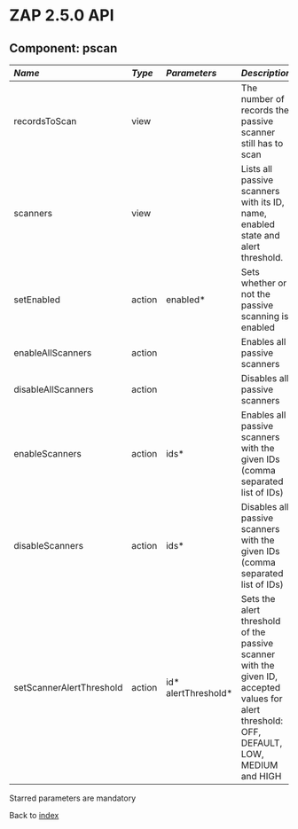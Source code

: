 # ZAP 2.5.0 API
## Component: pscan
| _Name_ | _Type_ | _Parameters_ | _Description_ |
|:-------|:-------|:-------------|:--------------|
| recordsToScan| view |  | The number of records the passive scanner still has to scan |
| scanners| view |  | Lists all passive scanners with its ID, name, enabled state and alert threshold. |
| setEnabled| action | enabled*  | Sets whether or not the passive scanning is enabled |
| enableAllScanners| action |  | Enables all passive scanners |
| disableAllScanners| action |  | Disables all passive scanners |
| enableScanners| action | ids*  | Enables all passive scanners with the given IDs (comma separated list of IDs) |
| disableScanners| action | ids*  | Disables all passive scanners with the given IDs (comma separated list of IDs) |
| setScannerAlertThreshold| action | id* alertThreshold*  | Sets the alert threshold of the passive scanner with the given ID, accepted values for alert threshold: OFF, DEFAULT, LOW, MEDIUM and HIGH |

Starred parameters are mandatory

Back to [index](ApiGen_Index)

